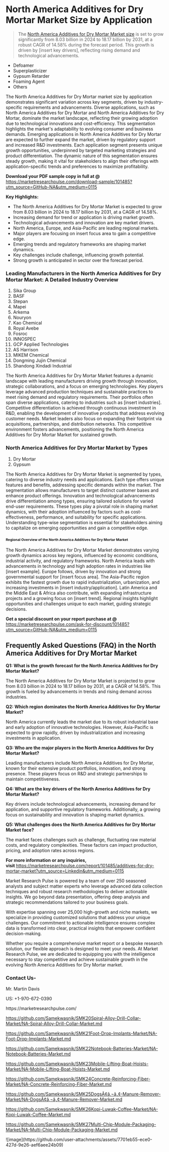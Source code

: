 <h1>North America Additives for Dry Mortar Market&nbsp;Size by Application</h1><blockquote><p>The <a href="https://marketresearchpulse.com/download-sample/101485?utm_source=GitHub-NA&amp;utm_medium=0115">North America Additives for Dry Mortar Market size</a> is set to grow significantly from 8.03 billion in 2024 to 18.17 billion by 2031, at a robust CAGR of 14.58% during the forecast period. This growth is driven by [insert key drivers], reflecting rising demand and technological advancements.</p></blockquote><ul><li>Defoamer<li> Superplasticizer<li> Gypsum Retarder<li> Foaming Agent<li> Others</li></ul><p>The North America Additives for Dry Mortar market size by application demonstrates significant variation across key segments, driven by industry-specific requirements and advancements. Diverse applications, such as North America Additives for Dry Mortar and North America Additives for Dry Mortar, dominate the market landscape, reflecting their growing adoption due to technological innovations and cost-efficiency. This segmentation highlights the market's adaptability to evolving consumer and business demands. Emerging applications in North America Additives for Dry Mortar are expected to further expand the market, driven by regulatory support and increased R&D investments. Each application segment presents unique growth opportunities, underpinned by targeted marketing strategies and product differentiation. The dynamic nature of this segmentation ensures steady growth, making it vital for stakeholders to align their offerings with application-specific trends and preferences to maximize profitability.</p><p><strong>Download your PDF sample copy in full at @ </strong><a href="https://marketresearchpulse.com/download-sample/101485?utm_source=GitHub-NA&amp;utm_medium=0115">https://marketresearchpulse.com/download-sample/101485?utm_source=GitHub-NA&amp;utm_medium=0115</a></p><p><strong>Key Highlights: </strong></p><ul><li>The North America Additives for Dry Mortar Market is expected to grow from 8.03 billion in 2024 to 18.17 billion by 2031, at a CAGR of 14.58%.</li><li>Increasing demand for trend or application is driving market growth.</li><li>Technological advancements and innovation are key market drivers.</li><li>North America, Europe, and Asia-Pacific are leading regional markets.</li><li>Major players are focusing on insert focus area to gain a competitive edge.</li><li>Emerging trends and regulatory frameworks are shaping market dynamics.</li><li>Key challenges include challenge, influencing growth potential.</li><li>Strong growth is anticipated in sector over the forecast period.</li></ul><h3>Leading Manufacturers in the North America Additives for Dry Mortar Market: A Detailed Industry Overview</h3><ol><li>Sika Group</li><li>BASF</li><li>Stepan</li><li>Mapei</li><li>Arkema</li><li>Nouryon</li><li>Kao Chemical</li><li>Royal Avebe</li><li>Fosroc</li><li>INNOSPEC</li><li>GCP Applied Technologies</li><li>AS Harrison</li><li>MIKEM Chemical</li><li>Dongming Jujin Chemical</li><li>Shandong Xindadi Industrial</li></ol><div class="flex max-w-full flex-col flex-grow"><div class="min-h-8 text-message flex w-full flex-col items-end gap-2 whitespace-normal break-words [.text-message+&amp;]:mt-5" dir="auto" data-message-author-role="assistant" data-message-id="fd8432e4-4910-450d-b182-61b7bfb0a01f" data-message-model-slug="gpt-4o"><div class="flex w-full flex-col gap-1 empty:hidden first:pt-[3px]"><div class="markdown prose w-full break-words dark:prose-invert light"><p>The North America Additives for Dry Mortar Market features a dynamic landscape with leading manufacturers driving growth through innovation, strategic collaborations, and a focus on emerging technologies. Key players leverage advanced production techniques and sustainable practices to meet rising demand and regulatory requirements. Their portfolios often span diverse applications, catering to industries such as [insert industries]. Competitive differentiation is achieved through continuous investment in R&amp;D, enabling the development of innovative products that address evolving customer needs. Market leaders also focus on expanding their footprint via acquisitions, partnerships, and distribution networks. This competitive environment fosters advancements, positioning the North America Additives for Dry Mortar Market for sustained growth.</p></div></div></div></div><h3>North America Additives for Dry Mortar Market by Types</h3><ol><li>Dry Mortar<li> Gypsum</li></ol><div class="flex max-w-full flex-col flex-grow"><div class="min-h-8 text-message flex w-full flex-col items-end gap-2 whitespace-normal break-words [.text-message+&amp;]:mt-5" dir="auto" data-message-author-role="assistant" data-message-id="084470be-0bb7-4664-bddf-5156b4f41249" data-message-model-slug="gpt-4o-mini"><div class="flex w-full flex-col gap-1 empty:hidden first:pt-[3px]"><div class="markdown prose w-full break-words dark:prose-invert light"><p>The North America Additives for Dry Mortar Market is segmented by types, catering to diverse industry needs and applications. Each type offers unique features and benefits, addressing specific demands within the market. The segmentation allows manufacturers to target distinct customer bases and enhance product offerings. Innovation and technological advancements drive differentiation among types, ensuring tailored solutions for varied end-user requirements. These types play a pivotal role in shaping market dynamics, with their adoption influenced by factors such as cost-effectiveness, performance, and suitability for specific applications. Understanding type-wise segmentation is essential for stakeholders aiming to capitalize on emerging opportunities and gain a competitive edge.</p></div></div></div></div><h3><span style="font-size: 11px;">Regional Overview of the North America Additives for Dry Mortar Market</span></h3><div class="flex max-w-full flex-col flex-grow"><div class="min-h-8 text-message flex w-full flex-col items-end gap-2 whitespace-normal break-words [.text-message+&amp;]:mt-5" dir="auto" data-message-author-role="assistant" data-message-id="e9038762-ce64-4e30-91c9-9bd413514231" data-message-model-slug="gpt-4o-mini"><div class="flex w-full flex-col gap-1 empty:hidden first:pt-[3px]"><div class="markdown prose w-full break-words dark:prose-invert light"><p>The North America Additives for Dry Mortar Market demonstrates varying growth dynamics across key regions, influenced by economic conditions, industrial activity, and regulatory frameworks. North America leads with advancements in technology and high adoption rates in industries like [insert example]. Europe follows, driven by innovation and strong governmental support for [insert focus area]. The Asia-Pacific region exhibits the fastest growth due to rapid industrialization, urbanization, and increasing investments in [insert industry/application]. Latin America and the Middle East &amp; Africa also contribute, with expanding infrastructure projects and a growing focus on [insert trend]. Regional insights highlight opportunities and challenges unique to each market, guiding strategic decisions.</p></div></div></div></div><p><strong>Get a special discount on your report purchase at @ </strong><a href="https://marketresearchpulse.com/ask-for-discount/101485?utm_source=GitHub-NA&amp;utm_medium=0115">https://marketresearchpulse.com/ask-for-discount/101485?utm_source=GitHub-NA&amp;utm_medium=0115</a></p><h2>Frequently Asked Questions (FAQ) in the North America Additives for Dry Mortar Market</h2><p><strong>Q1: What is the growth forecast for the North America Additives for Dry Mortar Market?</strong></p><p>The North America Additives for Dry Mortar Market is projected to grow from 8.03 billion in 2024 to 18.17 billion by 2031, at a CAGR of 14.58%. This growth is fueled by advancements in trends and rising demand across industries.</p><p><strong>Q2: Which region dominates the North America Additives for Dry Mortar Market?</strong></p><p>North America currently leads the market due to its robust industrial base and early adoption of innovative technologies. However, Asia-Pacific is expected to grow rapidly, driven by industrialization and increasing investments in application.</p><p><strong>Q3: Who are the major players in the North America Additives for Dry Mortar Market?</strong></p><p>Leading manufacturers include North America Additives for Dry Mortar, known for their extensive product portfolios, innovation, and strong presence. These players focus on R&amp;D and strategic partnerships to maintain competitiveness.</p><p><strong>Q4: What are the key drivers of the North America Additives for Dry Mortar Market?</strong></p><p>Key drivers include technological advancements, increasing demand for application, and supportive regulatory frameworks. Additionally, a growing focus on sustainability and innovation is shaping market dynamics.</p><p><strong>Q5: What challenges does the North America Additives for Dry Mortar Market face?</strong></p><p>The market faces challenges such as challenge, fluctuating raw material costs, and regulatory complexities. These factors can impact production, pricing, and adoption rates across regions.</p><p><strong>For more information or any inquiries, visit&nbsp;</strong><a href="https://marketresearchpulse.com/report/101485/additives-for-dry-mortar-market?utm_source=Linkedin&utm_medium=0115">https://marketresearchpulse.com/report/101485/additives-for-dry-mortar-market?utm_source=Linkedin&utm_medium=0115</a></p><p>Market Research Pulse is powered by a team of over 250 seasoned analysts and subject matter experts who leverage advanced data collection techniques and robust research methodologies to deliver actionable insights. We go beyond data presentation, offering deep analysis and strategic recommendations tailored to your business goals.</p><p>With expertise spanning over 25,000 high-growth and niche markets, we specialize in providing customized solutions that address your unique challenges. Our commitment to actionable intelligence ensures complex data is transformed into clear, practical insights that empower confident decision-making.</p><p>Whether you require a comprehensive market report or a bespoke research solution, our flexible approach is designed to meet your needs. At Market Research Pulse, we are dedicated to equipping you with the intelligence necessary to stay competitive and achieve sustainable growth in the evolving North America Additives for Dry Mortar market.</p><h3><strong>Contact Us-</strong></h3><p>Mr. Martin Davis</p><p>US: +1-970-672-0390</p><p>https://marketresearchpulse.com/</p><p><a href="https://github.com/Samekwasnik/SMK20Spiral-Alloy-Drill-Collar-Market/NA-Spiral-Alloy-Drill-Collar-Market.md">https://github.com/Samekwasnik/SMK20Spiral-Alloy-Drill-Collar-Market/NA-Spiral-Alloy-Drill-Collar-Market.md</a></p><p><a href="https://github.com/Samekwasnik/SMK21Foot-Drop-Implants-Market/NA-Foot-Drop-Implants-Market.md">https://github.com/Samekwasnik/SMK21Foot-Drop-Implants-Market/NA-Foot-Drop-Implants-Market.md</a></p><p><a href="https://github.com/Samekwasnik/SMK22Notebook-Batteries-Market/NA-Notebook-Batteries-Market.md">https://github.com/Samekwasnik/SMK22Notebook-Batteries-Market/NA-Notebook-Batteries-Market.md</a></p><p><a href="https://github.com/Samekwasnik/SMK23Mobile-Lifting-Boat-Hoists-Market/NA-Mobile-Lifting-Boat-Hoists-Market.md">https://github.com/Samekwasnik/SMK23Mobile-Lifting-Boat-Hoists-Market/NA-Mobile-Lifting-Boat-Hoists-Market.md</a></p><p><a href="https://github.com/Samekwasnik/SMK24Concrete-Reinforcing-Fiber-Market/NA-Concrete-Reinforcing-Fiber-Market.md">https://github.com/Samekwasnik/SMK24Concrete-Reinforcing-Fiber-Market/NA-Concrete-Reinforcing-Fiber-Market.md</a></p><p><a href="https://github.com/Samekwasnik/SMK25DogsÃ¢â‚¬â„¢-Manure-Remover-Market/NA-DogsÃ¢â‚¬â„¢-Manure-Remover-Market.md">https://github.com/Samekwasnik/SMK25DogsÃ¢â‚¬â„¢-Manure-Remover-Market/NA-DogsÃ¢â‚¬â„¢-Manure-Remover-Market.md</a></p><p><a href="https://github.com/Samekwasnik/SMK26Kopi-Luwak-Coffee-Market/NA-Kopi-Luwak-Coffee-Market.md">https://github.com/Samekwasnik/SMK26Kopi-Luwak-Coffee-Market/NA-Kopi-Luwak-Coffee-Market.md</a></p><p><a href="https://github.com/Samekwasnik/SMK27Multi-Chip-Module-Packaging-Market/NA-Multi-Chip-Module-Packaging-Market.md">https://github.com/Samekwasnik/SMK27Multi-Chip-Module-Packaging-Market/NA-Multi-Chip-Module-Packaging-Market.md</a></p>
![image](https://github.com/user-attachments/assets/7701eb55-ece0-427d-9e26-aef6aee24b09)
